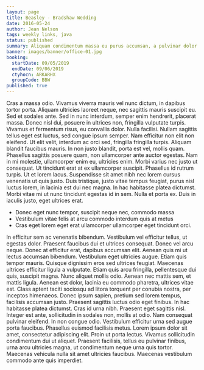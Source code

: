 ```yaml
---
layout: page
title: Beasley - Bradshaw Wedding
date: 2016-05-24
author: Jean Nelson
tags: weekly links, java
status: published
summary: Aliquam condimentum massa eu purus accumsan, a pulvinar dolor lobortis.
banner: images/banner/office-01.jpg
booking:
  startDate: 09/05/2019
  endDate: 09/06/2019
  ctyhocn: ARKARHX
  groupCode: BBW
published: true
---
```

Cras a massa odio. Vivamus viverra mauris vel nunc dictum, in dapibus tortor porta. Aliquam ultricies laoreet neque, nec sagittis mauris suscipit eu. Sed et sodales ante. Sed in nunc interdum, semper enim hendrerit, placerat massa. Donec nisl dui, posuere in ultrices non, fringilla vulputate turpis. Vivamus et fermentum risus, eu convallis dolor. Nulla facilisi. Nullam sagittis tellus eget est luctus, sed congue ipsum semper. Nam efficitur non elit non eleifend. Ut elit velit, interdum ac orci sed, fringilla fringilla turpis. Aliquam blandit faucibus mauris. In non justo blandit, porta est vel, mollis quam.
Phasellus sagittis posuere quam, non ullamcorper ante auctor egestas. Nam in mi molestie, ullamcorper enim eu, ultricies enim. Morbi varius nec justo ut consequat. Ut tincidunt erat at ex ullamcorper suscipit. Phasellus id rutrum turpis. Ut et lorem lacus. Suspendisse sit amet nibh nec lorem cursus venenatis ut quis justo. Duis tristique, justo vitae tempus feugiat, purus nisl luctus lorem, in lacinia est dui nec magna. In hac habitasse platea dictumst. Morbi vitae mi ut nunc tincidunt egestas id in sem. Nulla et porta ex. Duis in iaculis justo, eget ultrices erat.

* Donec eget nunc tempor, suscipit neque nec, commodo massa
* Vestibulum vitae felis at arcu commodo interdum quis at metus
* Cras eget lorem eget erat ullamcorper ullamcorper eget tincidunt orci.

In efficitur sem ac venenatis bibendum. Vestibulum vel efficitur tellus, ut egestas dolor. Praesent faucibus dui et ultrices consequat. Donec vel arcu neque. Donec at efficitur erat, dapibus accumsan elit. Aenean quis mi ut lectus accumsan bibendum. Vestibulum eget ultricies augue. Etiam quis tempor mauris. Quisque dignissim eros sed ultrices feugiat. Maecenas ultrices efficitur ligula a vulputate. Etiam quis arcu fringilla, pellentesque dui quis, suscipit magna. Nunc aliquet mollis odio. Aenean nec mattis sem, et mattis ligula. Aenean est dolor, lacinia eu commodo pharetra, ultrices vitae est. Class aptent taciti sociosqu ad litora torquent per conubia nostra, per inceptos himenaeos. Donec ipsum sapien, pretium sed lorem tempus, facilisis accumsan justo.
Praesent sagittis luctus odio eget finibus. In hac habitasse platea dictumst. Cras id urna nibh. Praesent eget sagittis nisl. Integer est ante, sollicitudin in sodales non, mollis at odio. Nam consequat pulvinar eleifend. In non congue odio. Vestibulum efficitur urna sed augue porta faucibus. Phasellus euismod facilisis metus. Lorem ipsum dolor sit amet, consectetur adipiscing elit. Proin ut porta lectus. Vivamus sollicitudin condimentum dui ut aliquet. Praesent facilisis, tellus eu pulvinar finibus, urna arcu ultricies magna, ut condimentum neque urna quis tortor. Maecenas vehicula nulla sit amet ultricies faucibus. Maecenas vestibulum commodo ante quis imperdiet.
